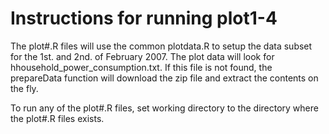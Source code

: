 # Instructions for running plot1-4 #
The plot#.R files will use the common plotdata.R to setup the data subset for the 1st. and 2nd. of February 2007. The plot data will look for hhousehold_power_consumption.txt. If this file is not found, the prepareData function will download the zip file and extract the contents on the fly. 

To run any of the plot#.R files, set working directory to the directory where the plot#.R files exists.

